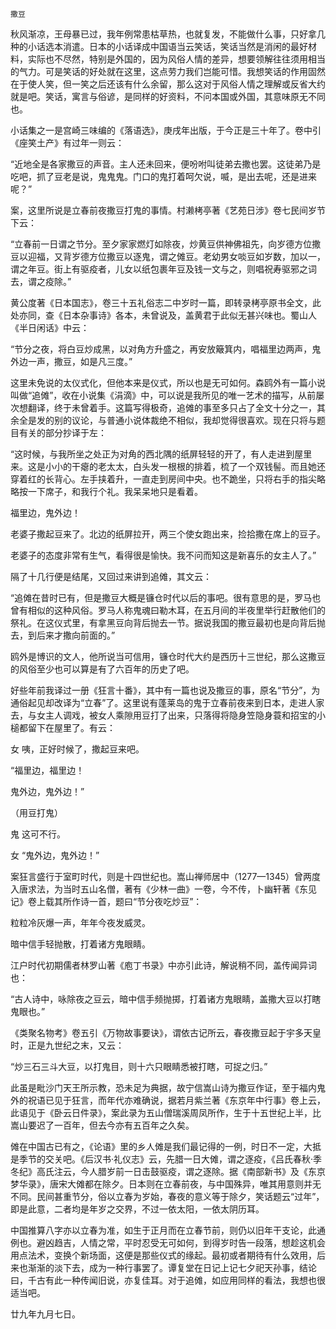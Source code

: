     撒豆 

   秋风渐凉，王母暴已过，我年例常患枯草热，也就复发，不能做什么事，只好拿几种的小话选本消遣。日本的小话译成中国语当云笑话，笑话当然是消闲的最好材料，实际也不尽然，特别是外国的，因为风俗人情的差异，想要领解往往须用相当的气力。可是笑话的好处就在这里，这点劳力我们岂能可惜。我想笑话的作用固然在于使人笑，但一笑之后还该有什么余留，那么这对于风俗人情之理解或反省大约就是吧。笑话，寓言与俗谚，是同样的好资料，不问本国或外国，其意味原无不同也。

   小话集之一是宫崎三味编的《落语选》，庚戌年出版，于今正是三十年了。卷中引《座笑土产》有过年一则云：

   “近地全是各家撒豆的声音。主人还未回来，便吩咐叫徒弟去撒也罢。这徒弟乃是吃吧，抓了豆老是说，鬼鬼鬼。门口的鬼打着呵欠说，喴，是出去呢，还是进来呢？”

   案，这里所说是立春前夜撒豆打鬼的事情。村濑栲亭著《艺苑日涉》卷七民间岁节下云：

   “立春前一日谓之节分。至夕家家燃灯如除夜，炒黄豆供神佛祖先，向岁德方位撒豆以迎福，又背岁德方位撒豆以逐鬼，谓之傩豆。老幼男女啖豆如岁数，加以一，谓之年豆。街上有驱疫者，儿女以纸包裹年豆及钱一文与之，则唱祝寿驱邪之词去，谓之疫除。”

   黄公度著《日本国志》，卷三十五礼俗志二中岁时一篇，即转录栲亭原书全文，此处亦同，查《日本杂事诗》各本，未曾说及，盖黄君于此似无甚兴味也。蜀山人《半日闲话》中云：

   “节分之夜，将白豆炒成黑，以对角方升盛之，再安放簸箕内，唱福里边两声，鬼外边一声，撒豆，如是凡三度。”

   这里未免说的太仪式化，但他本来是仪式，所以也是无可如何。森鸥外有一篇小说叫做“追傩”，收在小说集《涓滴》中，可以说是我所见的唯一艺术的描写，从前屡次想翻译，终于未曾着手。这篇写得极奇，追傩的事至多只占了全文十分之一，其余全是发的别的议论，与普通小说体裁绝不相似，我却觉得很喜欢。现在只将与题目有关的部分抄译于左：

   “这时候，与我所坐之处正为对角的西北隅的纸屏轻轻的开了，有人走进到屋里来。这是小小的干瘪的老太太，白头发一根根的排着，梳了一个双钱髻。而且她还穿着红的长背心。左手挟着升，一直走到房间中央。也不跪坐，只将右手的指尖略略按一下席子，和我行个礼。我呆呆地只是看着。

   福里边，鬼外边！

   老婆子撒起豆来了。北边的纸屏拉开，两三个使女跑出来，捡拾撒在席上的豆子。

   老婆子的态度非常有生气，看得很是愉快。我不问而知这是新喜乐的女主人了。”

   隔了十几行便是结尾，又回过来讲到追傩，其文云：

   “追傩在昔时已有，但是撒豆大概是镰仓时代以后的事吧。很有意思的是，罗马也曾有相似的这种风俗。罗马人称鬼魂曰勒木耳，在五月间的半夜里举行赶散他们的祭礼。在这仪式里，有拿黑豆向背后抛去一节。据说我国的撒豆最初也是向背后抛去，到后来才撒向前面的。”

   鸥外是博识的文人，他所说当可信用，镰仓时代大约是西历十三世纪，那么这撒豆的风俗至少也可以算是有了六百年的历史了吧。

   好些年前我译过一册《狂言十番》，其中有一篇也说及撒豆的事，原名“节分”，为通俗起见却改译为“立春”了。这里说有蓬莱岛的鬼于立春前夜来到日本，走进人家去，与女主人调戏，被女人乘隙用豆打了出来，只落得将隐身笠隐身蓑和招宝的小槌都留下在屋里了。有云：

   女  咦，正好时候了，撒起豆来吧。

   “福里边，福里边！

   鬼外边，鬼外边！”

   （用豆打鬼）

   鬼  这可不行。

   女  “鬼外边，鬼外边！”

   案狂言盛行于室町时代，则是十四世纪也。嵩山禅师居中（1277—1345）曾两度入唐求法，为当时五山名僧，著有《少林一曲》一卷，今不传，卜幽轩著《东见记》卷上载其所作诗一首，题曰“节分夜吃炒豆”：

   粒粒冷灰爆一声，年年今夜发威灵。

   暗中信手轻抛散，打着诸方鬼眼睛。

   江户时代初期儒者林罗山著《庖丁书录》中亦引此诗，解说稍不同，盖传闻异词也：

   “古人诗中，咏除夜之豆云，暗中信手频抛掷，打着诸方鬼眼睛，盖撒大豆以打瞎鬼眼也。”

   《类聚名物考》卷五引《万物故事要诀》，谓依古记所云，春夜撒豆起于宇多天皇时，正是九世纪之末，又云：

   “炒三石三斗大豆，以打鬼目，则十六只眼睛悉被打瞎，可捉之归。”

   此虽是毗沙门天王所示教，恐未足为典据，故宁信嵩山诗为撒豆作证，至于福内鬼外的祝语已见于狂言，而年代亦难确说，据若月紫兰著《东京年中行事》卷上云，此语见于《卧云日件录》，案此录为五山僧瑞溪周凤所作，生于十五世纪上半，比嵩山要迟了一百年，但去今亦有五百年之久矣。

   傩在中国古已有之，《论语》里的乡人傩是我们最记得的一例，时日不一定，大抵是季节的交关吧。《后汉书·礼仪志》云，先腊一日大傩，谓之逐疫，《吕氏春秋·季冬纪》高氏注云，今人腊岁前一日击鼓驱疫，谓之逐除。据《南部新书》及《东京梦华录》，唐宋大傩都在除夕。日本则在立春前夜，与中国殊异，唯其用意则并无不同。民间甚重节分，俗以立春为岁始，春夜的意义等于除夕，笑话题云“过年”，即是此意，二者均是年岁之交界，不过一依太阳，一依太阴历耳。

   中国推算八字亦以立春为准，如生于正月而在立春节前，则仍以旧年干支论，此通例也。避凶趋吉，人情之常，平时忍受无可如何，到得岁时告一段落，想趁这机会用点法术，变换个新场面，这便是那些仪式的缘起。最初或者期待有什么效用，后来也渐渐的淡下去，成为一种行事罢了。谭复堂在日记上记七夕祀天孙事，结论曰，千古有此一种传闻旧说，亦复佳耳。对于追傩，如应用同样的看法，我想也很适当吧。

   廿九年九月七日。

